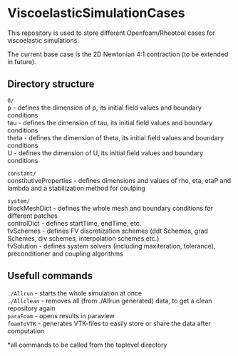 # ViscoelasticSimulationCases
This repository is used to store different Openfoam/Rheotool cases for viscoelastic simulations.

The current base case is the 2D Newtonian 4:1 contraction (to be extended in future).

## Directory structure
`0/`  
	p     - defines the dimension of p, its initial field values and boundary 		        conditions  
	tau   - defines the dimension of tau, its initial field values and boundary 		        conditions  
	theta - defines the dimension of theta, its initial field values and boundary 		        conditions  
	U     - defines the dimension of U, its initial field values and boundary 		        conditions

`constant/`  
	constitutiveProperties - defines dimensions and values of rho, eta, etaP and 		                         lambda and a stabilization method for coulping  

`system/`  
	blockMeshDict - defines the whole mesh and boundary conditions for different 	   	                patches  
	controlDict   - defines startTime, endTime, etc.  
	fvSchemes     - defines FV discretization schemes (ddt Schemes, grad Schemes, 		                div schemes, interpolation schemes etc.)  
	fvSolution    - defines system solvers (including maxiteration, tolerance), 		                preconditioner and coupling algorithms

## Usefull commands
`./Allrun`   - starts the whole simulation at once  
`./Allclean` - removes all (from ./Allrun generated) data, to get a clean repository again  
`paraFoam`   - opens results in paraview  
`foamToVTK`  - generates VTK-files to easily store or share the data after computation  

*all commands to be called from the toplevel directory
